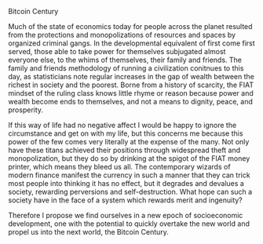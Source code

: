 
Bitcoin Century

Much of the state of economics today for people across the planet
resulted from the protections and monopolizations of resources and
spaces by organized criminal gangs. In the developmental equivalent of
first come first served, those able to take power for themselves
subjugated almost everyone else, to the whims of themselves, their
family and friends. The family and friends methodology of running a
civilization conitnues to this day, as statisticians note regular
increases in the gap of wealth between the richest in society and the
poorest. Borne from a history of scarcity, the FIAT mindset of the
ruling class knows little rhyme or reason because power and wealth
become ends to themselves, and not a means to dignity, peace, and
prosperity.

If this way of life had no negative affect I would be happy to ignore
the circumstance and get on with my life, but this concerns me because
this power of the few comes very literally at the expense of the many.
Not only have these titans achieved their positions through widespread
theft and monopolization, but they do so by drinking at the spigot of
the FIAT money printer, which means they bleed us all. The contemporary
wizards of modern finance manifest the currency in such a manner that
they can trick most people into thinking it has no effect, but it
degrades and devalues a society, rewarding perversions and
self-destruction. What hope can such a society have in the face of a
system which rewards merit and ingenuity?

Therefore I propose we find ourselves in a new epoch of socioeconomic
development, one with the potential to quickly overtake the new world
and propel us into the next world, the Bitcoin Century.


